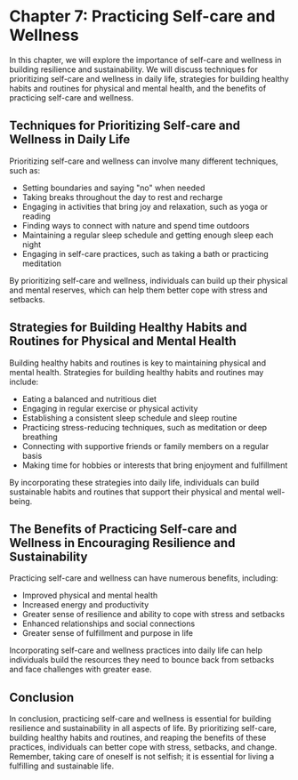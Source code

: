 Chapter 7: Practicing Self-care and Wellness
============================================

In this chapter, we will explore the importance of self-care and wellness in building resilience and sustainability. We will discuss techniques for prioritizing self-care and wellness in daily life, strategies for building healthy habits and routines for physical and mental health, and the benefits of practicing self-care and wellness.

Techniques for Prioritizing Self-care and Wellness in Daily Life
----------------------------------------------------------------

Prioritizing self-care and wellness can involve many different techniques, such as:

* Setting boundaries and saying "no" when needed
* Taking breaks throughout the day to rest and recharge
* Engaging in activities that bring joy and relaxation, such as yoga or reading
* Finding ways to connect with nature and spend time outdoors
* Maintaining a regular sleep schedule and getting enough sleep each night
* Engaging in self-care practices, such as taking a bath or practicing meditation

By prioritizing self-care and wellness, individuals can build up their physical and mental reserves, which can help them better cope with stress and setbacks.

Strategies for Building Healthy Habits and Routines for Physical and Mental Health
----------------------------------------------------------------------------------

Building healthy habits and routines is key to maintaining physical and mental health. Strategies for building healthy habits and routines may include:

* Eating a balanced and nutritious diet
* Engaging in regular exercise or physical activity
* Establishing a consistent sleep schedule and sleep routine
* Practicing stress-reducing techniques, such as meditation or deep breathing
* Connecting with supportive friends or family members on a regular basis
* Making time for hobbies or interests that bring enjoyment and fulfillment

By incorporating these strategies into daily life, individuals can build sustainable habits and routines that support their physical and mental well-being.

The Benefits of Practicing Self-care and Wellness in Encouraging Resilience and Sustainability
----------------------------------------------------------------------------------------------

Practicing self-care and wellness can have numerous benefits, including:

* Improved physical and mental health
* Increased energy and productivity
* Greater sense of resilience and ability to cope with stress and setbacks
* Enhanced relationships and social connections
* Greater sense of fulfillment and purpose in life

Incorporating self-care and wellness practices into daily life can help individuals build the resources they need to bounce back from setbacks and face challenges with greater ease.

Conclusion
----------

In conclusion, practicing self-care and wellness is essential for building resilience and sustainability in all aspects of life. By prioritizing self-care, building healthy habits and routines, and reaping the benefits of these practices, individuals can better cope with stress, setbacks, and change. Remember, taking care of oneself is not selfish; it is essential for living a fulfilling and sustainable life.
